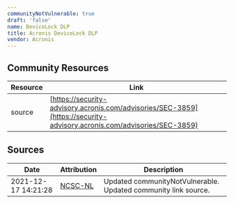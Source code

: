 ```yaml
---
communityNotVulnerable: true
draft: 'false'
name: DeviceLock DLP
title: Acronis DeviceLock DLP
vendor: Acronis
---
```



## Community Resources
| Resource | Link |
| --- | --- |
| source | [https://security-advisory.acronis.com/advisories/SEC-3859](https://security-advisory.acronis.com/advisories/SEC-3859) |


## Sources
| Date | Attribution | Description |
| --- | --- | --- |
| 2021-12-17 14:21:28 | [NCSC-NL](https://github.com/NCSC-NL/log4shell/blob/main/software/README.md) | Updated communityNotVulnerable. Updated community link source.  |

